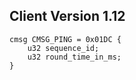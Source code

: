 ## Client Version 1.12

```rust,ignore
cmsg CMSG_PING = 0x01DC {
    u32 sequence_id;    
    u32 round_time_in_ms;    
}

```

